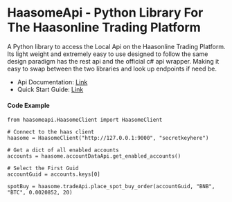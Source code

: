 # HaasomeApi - Python Library For The Haasonline Trading Platform

A Python library to access the Local Api on the Haasonline Trading Platform. Its light weight and extremely easy to use designed to follow the same design paradigm has the rest api and the official c# api wrapper. Making it easy to swap between the two libraries and look up endpoints if need be.

* Api Documentation: [Link](https://haasome-tools.github.io/haasomeapi/)
* Quick Start Guide: [Link](https://haasome-tools.github.io/haasomeapi/haasome.guide.quickstart.html)

#### Code Example

```
from haasomeapi.HaasomeClient import HaasomeClient

# Connect to the haas client
haasome = HaasomeClient("http://127.0.0.1:9000", "secretkeyhere")

# Get a dict of all enabled accounts
accounts = haasome.accountDataApi.get_enabled_accounts()

# Select the First Guid
accountGuid = accounts.keys[0]

spotBuy = haasome.tradeApi.place_spot_buy_order(accountGuid, "BNB", "BTC", 0.0020852, 20)
```
